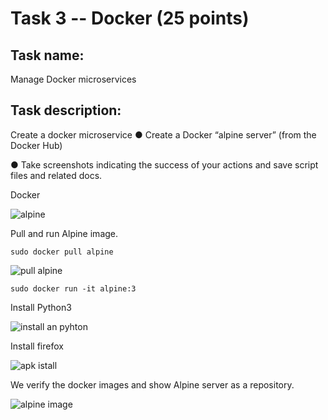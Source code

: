# Task 3 -- Docker (25 points)
## Task name:
Manage Docker microservices
## Task description:
Create a docker microservice
● Create a Docker “alpine server” (from the Docker Hub)

● Take screenshots indicating the success of your actions and save script files and related docs. 


Docker


![alpine](https://user-images.githubusercontent.com/58246129/205454874-c4d2b9f5-ff76-4103-9f7b-2979dad49a34.png)


Pull and run Alpine image.


	sudo docker pull alpine


![pull alpine](https://user-images.githubusercontent.com/58246129/205454933-021ae3fb-adf6-488a-831d-879697b26948.png)



	sudo docker run -it alpine:3



Install Python3

![install an pyhton](https://user-images.githubusercontent.com/58246129/205454911-ca136308-1698-4b76-8df7-8fbad8a97109.png)


Install firefox


![apk istall](https://user-images.githubusercontent.com/58246129/205454944-59bd02ec-0fcf-4555-8596-142c73e16195.png)



We verify the docker images and show Alpine server as a repository.


![alpine image](https://user-images.githubusercontent.com/58246129/205454952-a37b178a-068f-4a8b-af27-107b5f0a427f.png)





